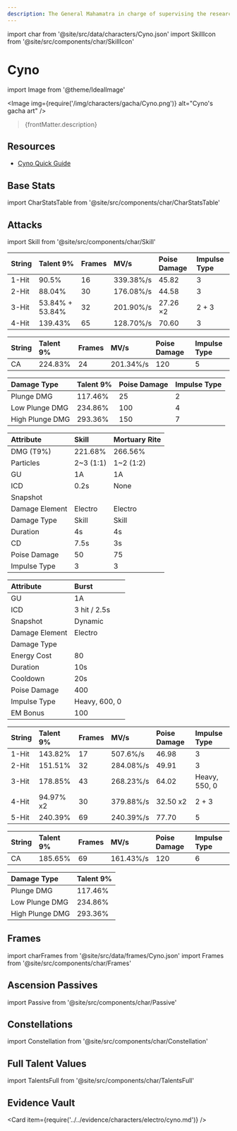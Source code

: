 ```yaml
---
description: The General Mahamatra in charge of supervising the researchers of the Akademiya. It is said that when he gets down to work, the General Mahamatra is even more efficient than the "Great Vayuvyastra" made by the Kshahrewar.
---
```


import char from '@site/src/data/characters/Cyno.json'
import SkillIcon from '@site/src/components/char/SkillIcon'

# Cyno

import Image from '@theme/IdealImage'

<Image img={require('/img/characters/gacha/Cyno.png')} alt="Cyno's gacha art" />
<blockquote>{frontMatter.description}</blockquote>

## Resources

* [Cyno Quick Guide](https://keqingmains.com/q/cyno-quickguide/)

## Base Stats

import CharStatsTable from '@site/src/components/char/CharStatsTable'

<CharStatsTable char={char} />

## Attacks

import Skill from '@site/src/components/char/Skill'

<Tabs>
<TabItem value='na' label='Normal Attacks'>
<SkillIcon char={char} skill='na' />
<div class='talent-columns'>
<Skill char={char} skill='na' sectionFilter='Normal Attack' />

| String | Talent 9%        | Frames | MV/s      | Poise Damage | Impulse Type  |
| :----- | :--------------- | :----- | :-------- | :----------- | :------------ |
| 1-Hit  | 90.5%            | 16     | 339.38%/s | 45.82        | 3             |
| 2-Hit  | 88.04%           | 30     | 176.08%/s | 44.58        | 3             |
| 3-Hit  | 53.84% \+ 53.84% | 32     | 201.90%/s | 27.26 ×2     | 2 \+ 3        |
| 4-Hit  | 139.43%          | 65     | 128.70%/s | 70.60        | 3             |

</div>
<div class='talent-columns'>
<Skill char={char} skill='na' sectionFilter='Charged Attack' />

| String | Talent 9%        | Frames | MV/s      | Poise Damage | Impulse Type |
| :----- | :--------------- | :----- | :-------- | :----------- | :----------- |
| CA     | 224.83%          | 24     | 201.34%/s | 120          | 5            |

</div>
<div class='talent-columns'>
<Skill char={char} skill='na' sectionFilter='Plunging Attack' />

| Damage Type     | Talent 9% | Poise Damage | Impulse Type |
| :-------------- | :-------- | :----------- | :----------- |
| Plunge DMG      | 117.46%   | 25           | 2            |
| Low Plunge DMG  | 234.86%   | 100          | 4            |
| High Plunge DMG | 293.36%   | 150          | 7            |

</div>

</TabItem>

<TabItem value='e' label='Skill'>
<SkillIcon char={char} skill='e' />
<div class='talent-columns'>
<Skill char={char} skill='e' />

| Attribute                 | Skill       | Mortuary Rite |
| :-----------------------  | :---------- | :------------ |
| DMG \(T9%\)               | 221.68%     | 266.56%       |
| Particles                 | 2~3 \(1:1\) | 1~2 \(1:2\)   |
| GU                        | 1A          | 1A            |
| ICD                       | 0.2s        | None          |
| Snapshot                  |             |               |
| Damage Element            | Electro     | Electro       |
| Damage Type               | Skill       | Skill         |
| Duration                  | 4s          | 4s            |
| CD                        | 7.5s        | 3s            |
| Poise Damage              | 50          | 75            |
| Impulse Type              | 3           | 3             |

</div>

</TabItem>

<TabItem value='q' label='Burst'>
<SkillIcon char={char} skill='q' />
<div class='talent-columns'>
<Skill char={char} skill='q'/>

| Attribute         | Burst           |
| :---------------- | :-------------- |
| GU                | 1A              |
| ICD               | 3 hit / 2.5s    |
| Snapshot          | Dynamic         |
| Damage Element    | Electro         |
| Damage Type       |                 |
| Energy Cost       | 80              |
| Duration          | 10s             |
| Cooldown          | 20s             |
| Poise Damage      | 400             |
| Impulse Type      | Heavy, 600, 0   |
| EM Bonus          | 100             |

</div>

| String     | Talent 9% | Frames | MV/s      | Poise Damage | Impulse Type  |
| :--------- | :-------- | :----- | :-------- | :----------- | :------------ |
| 1-Hit      | 143.82%   | 17     | 507.6%/s  | 46.98        | 3             |
| 2-Hit      | 151.51%   | 32     | 284.08%/s | 49.91        | 3             |
| 3-Hit      | 178.85%   | 43     | 268.23%/s | 64.02        | Heavy, 550, 0 |
| 4-Hit      | 94.97% x2 | 30     | 379.88%/s | 32.50 x2     | 2 \+ 3        |
| 5-Hit      | 240.39%   | 69     | 240.39%/s | 77.70        | 5             |

| String | Talent 9%        | Frames | MV/s      | Poise Damage | Impulse Type |
| :----- | :--------------- | :----- | :-------- | :----------- | :----------- |
| CA     | 185.65%          | 69     | 161.43%/s | 120          | 6            |

| Damage Type     | Talent 9% |
| :-------------- | :-------- |
| Plunge DMG      | 117.46%   |
| Low Plunge DMG  | 234.86%   |
| High Plunge DMG | 293.36%   |

</TabItem>
</Tabs>

## Frames

import charFrames from '@site/src/data/frames/Cyno.json'
import Frames from '@site/src/components/char/Frames'

<Frames data={charFrames} />

## Ascension Passives

import Passive from '@site/src/components/char/Passive'

<Tabs>
<TabItem value='passive' label='Passive'>
<Passive char={char} passive={2} />
</TabItem>

<TabItem value='a1' label='Ascension 1'>
<Passive char={char} passive={0} />
</TabItem>

<TabItem value="a4" label="Ascension 4">
<Passive char={char} passive={1} />
</TabItem>
</Tabs>

## Constellations

import Constellation from '@site/src/components/char/Constellation'

<Tabs>
<TabItem value='c1' label='C1'>
<Constellation char={char} constellation={1} />
</TabItem>

<TabItem value='c2' label='C2'>
<Constellation char={char} constellation={2} />
</TabItem>

<TabItem value='c3' label='C3'>
<Constellation char={char} constellation={3} />
</TabItem>

<TabItem value='c4' label='C4'>
<Constellation char={char} constellation={4} />
</TabItem>

<TabItem value='c5' label='C5'>
<Constellation char={char} constellation={5} />
</TabItem>

<TabItem value='c6' label='C6'>
<Constellation char={char} constellation={6} />
</TabItem>
</Tabs>

## Full Talent Values

import TalentsFull from '@site/src/components/char/TalentsFull'

<TalentsFull char={char}/>

## Evidence Vault

<Card item={require('../../evidence/characters/electro/cyno.md')} />
